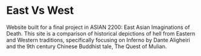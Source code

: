 # East Vs West

Website built for a final project in ASIAN 2200: East Asian Imaginations of Death. This site is a comparison of historical depictions of hell from Eastern and Western traditions, specifically focusing on Inferno by Dante Aligheiri and the 9th century Chinese Buddhist tale, The Quest of Mulian.
